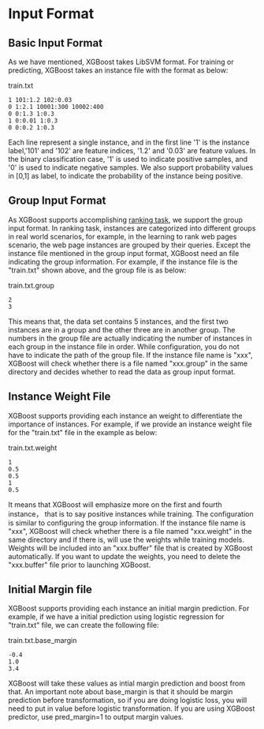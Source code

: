 Input Format
====
## Basic Input Format
As we have mentioned, XGBoost takes LibSVM format. For training or predicting, XGBoost takes an instance file with the format as below:

train.txt
```
1 101:1.2 102:0.03
0 1:2.1 10001:300 10002:400 
0 0:1.3 1:0.3
1 0:0.01 1:0.3
0 0:0.2 1:0.3
```
Each line represent a single instance, and in the first line '1' is the instance label,'101' and '102' are feature indices, '1.2' and '0.03' are feature values. In the binary classification case, '1' is used to indicate positive samples, and '0' is used to indicate negative samples. We also support probability values in [0,1] as label, to indicate the probability of the instance being positive.

## Group Input Format
As XGBoost supports accomplishing [ranking task](../demo/rank), we support the group input format. In ranking task, instances are categorized into different groups in real world scenarios, for example, in the learning to rank web pages scenario, the web page instances are grouped by their queries. Except the instance file mentioned in the group input format, XGBoost need an file indicating the group information. For example, if the instance file is the "train.txt" shown above,
and the group file is as below:

train.txt.group
```
2
3
```
This means that, the data set contains 5 instances, and the first two instances are in a group and the other three are in another group. The numbers in the group file are actually indicating the number of instances in each group in the instance file in order.
While configuration, you do not have to indicate the path of the group file. If the instance file name is "xxx", XGBoost will check whether there is a file named "xxx.group" in the same directory and decides whether to read the data as group input format.

## Instance Weight File
XGBoost supports providing each instance an weight to differentiate the importance of instances. For example, if we provide an instance weight file for the "train.txt" file in the example as below:

train.txt.weight
```
1
0.5
0.5
1
0.5
```
It means that XGBoost will emphasize more on the first and fourth instance， that is to say positive instances while training.
The configuration is similar to configuring the group information. If the instance file name is "xxx", XGBoost will check whether there is a file named "xxx.weight" in the same directory and if there is, will use the weights while training models. Weights will be included into an "xxx.buffer" file that is created by XGBoost automatically. If you want to update the weights, you need to delete the "xxx.buffer" file prior to launching XGBoost. 

## Initial Margin file
XGBoost supports providing each instance an initial margin prediction. For example, if we have a initial prediction using logistic regression for "train.txt" file, we can create the following file:

train.txt.base_margin
```
-0.4
1.0
3.4
```
XGBoost will take these values as intial margin prediction and boost from that. An important note about base_margin is that it should be margin prediction before transformation, so if you are doing logistic loss, you will need to put in value before logistic transformation. If you are using XGBoost predictor, use pred_margin=1 to output margin values.
